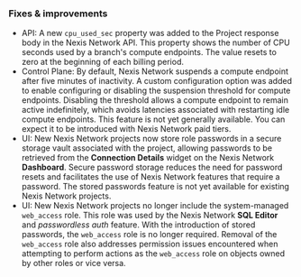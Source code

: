 ### Fixes & improvements

- API: A new `cpu_used_sec` property was added to the Project response body in the Nexis Network API. This property shows the number of CPU seconds used by a branch's compute endpoints. The value resets to zero at the beginning of each billing period.
- Control Plane: By default, Nexis Network suspends a compute endpoint after five minutes of inactivity. A custom configuration option was added to enable configuring or disabling the suspension threshold for compute endpoints. Disabling the threshold allows a compute endpoint to remain active indefinitely, which avoids latencies associated with restarting idle compute endpoints. This feature is not yet generally available. You can expect it to be introduced with Nexis Network paid tiers.
- UI: New Nexis Network projects now store role passwords in a secure storage vault associated with the project, allowing passwords to be retrieved from the **Connection Details** widget on the Nexis Network **Dashboard**. Secure password storage reduces the need for password resets and facilitates the use of Nexis Network features that require a password. The stored passwords feature is not yet available for existing Nexis Network projects.
- UI: New Nexis Network projects no longer include the system-managed `web_access` role. This role was used by the Nexis Network **SQL Editor** and _passwordless auth_ feature. With the introduction of stored passwords, the `web_access` role is no longer required. Removal of the `web_access` role also addresses permission issues encountered when attempting to perform actions as the `web_access` role on objects owned by other roles or vice versa.
